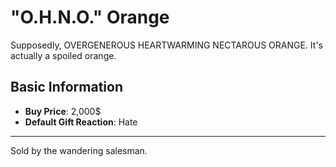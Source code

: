 # "O.H.N.O." Orange

Supposedly, OVERGENEROUS HEARTWARMING NECTAROUS ORANGE. It's actually a spoiled orange.

## Basic Information

- **Buy Price**: 2,000$
- **Default Gift Reaction**: Hate

---
Sold by the wandering salesman.
